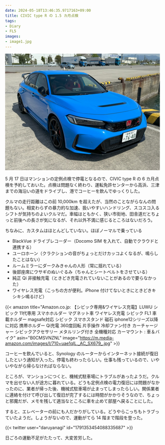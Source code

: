 ```yaml
---
date: 2024-05-18T13:46:35.9717163+09:00
title: CIVIC type R の 1.5 カ月点検
tags:
- Diary
- FL5
images:
- image1.jpg
---
```


![](image1.jpg)

5 月 17 日はマンションの定例点検で停電となるので、CIVIC type R の 6 カ月点検を予約しておいた。点検は問題なく終わり、運転免許センターから高浜、三津までの海沿いの道をドライブし、港でコーヒーを飲んでゆっくりした。

クルマの走行距離はこの前 10,000km を超えたが、当然のことながらなんの問題もない。相変わらずの暴力的な加速、扱いやすいハンドリング、スコスコ入るシフトが気持ちのよいクルマだ。車幅はともかく、狭い市街地、田舎道だとちょっと前後への長さが気になるが、それ以外不満に感じるところはないだろう。

ちなみに、カスタムはほとんどしていない。ほぼノーマルで乗っている

- BlackVue ドライブレコーダー（Docomo SIM を入れて、自動でクラウドと連携する）
- ユーロホーン（クラクションの音がちょっとだけカッコよくなるが、鳴らしたことはない）
- ルームミラーにダークみきゃんの人形（常に揺れている）
- 後部座席にウサギのぬいぐるみ（ちゃんとシートベルトをさせている）
- 純正 Qi 非接触充電（ときどき充電されていないことがあるので要らなかった）
- ワイヤレス充電（こっちの方が便利。iPhone 付けてないときにときどきキシキシ鳴るけど）

{{< amazon title="Amazon.co.jp: 【シビック専用&ワイヤレス充電】LUWU シビック 11代専用 スマホホルダー マグネット車 ワイヤレス充電 シビック FL1 車載ホルダー magsafe対応 シビック スマホスタンド 磁石 iphone12シリーズ以降に対応 携帯ホルダー Qi充電 360度回転 片手操作 冷却ファン付き カーチャージャー シビックアクセサリー メタルリング付き 全機種対応 カーマウント : 車＆バイク" asin="B0CMSVNZNL" image="https://m.media-amazon.com/images/I/710+uae1qIL._AC_SX679_.jpg" >}}

コーヒーを飲んでいると、Synology のルーターからインターネット接続が復旧したという通知が入った。停電も終わったらしい。仕事も残っているので、いやいやながら帰らなければならない。

ところが、マンションにつくと、機械式駐車場にトラブルがあったようだ。クルマを出せない人が途方に暮れている。どうも定例点検の電力復旧には問題がなかったのに、業者が帰った後、機械式駐車場が止まってしまったらしい。関係業者に連絡を付けて呼び出して復旧が完了するには時間がかかりそうなので、ちょっと邪魔だが、メモを残して適当なところに車を止めて部屋へ戻ることにした。

すると、エレベーターの前にも人だかりがしている。どうやらこっちもトラブっていたようだ。しょうがないので、運動がてら 14 階まで階段を登った。

{{< twitter user="daruyanagi" id="1791353454088335687" >}}

日ごろの運動不足がたたって、大変苦労した。